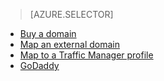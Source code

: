
> [AZURE.SELECTOR]
- [Buy a domain](/documentation/articles/custom-dns-web-site-buydomains-web-app/)
- [Map an external domain](/documentation/articles/web-sites-custom-domain-name/)
- [Map to a Traffic Manager profile](/documentation/articles/web-sites-traffic-manager-custom-domain-name/)
- [GoDaddy](/documentation/articles/web-sites-godaddy-custom-domain-name/)

